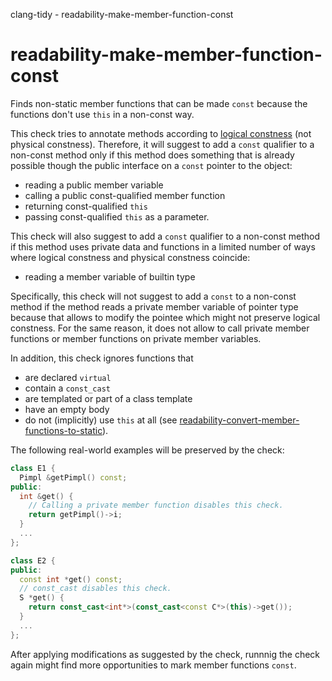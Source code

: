 clang-tidy - readability-make-member-function-const

</div>

# readability-make-member-function-const

Finds non-static member functions that can be made `const` because the
functions don't use `this` in a non-const way.

This check tries to annotate methods according to [logical
constness](https://isocpp.org/wiki/faq/const-correctness#logical-vs-physical-state)
(not physical constness). Therefore, it will suggest to add a `const`
qualifier to a non-const method only if this method does something that
is already possible though the public interface on a `const` pointer to
the object:

- reading a public member variable
- calling a public const-qualified member function
- returning const-qualified `this`
- passing const-qualified `this` as a parameter.

This check will also suggest to add a `const` qualifier to a non-const
method if this method uses private data and functions in a limited
number of ways where logical constness and physical constness coincide:

- reading a member variable of builtin type

Specifically, this check will not suggest to add a `const` to a
non-const method if the method reads a private member variable of
pointer type because that allows to modify the pointee which might not
preserve logical constness. For the same reason, it does not allow to
call private member functions or member functions on private member
variables.

In addition, this check ignores functions that

- are declared `virtual`
- contain a `const_cast`
- are templated or part of a class template
- have an empty body
- do not (implicitly) use `this` at all (see
  [readability-convert-member-functions-to-static](https://clang.llvm.org/extra/clang-tidy/checks/readability-convert-member-functions-to-static.html)).

The following real-world examples will be preserved by the check:

``` c++
class E1 {
  Pimpl &getPimpl() const;
public:
  int &get() {
    // Calling a private member function disables this check.
    return getPimpl()->i;
  }
  ...
};

class E2 {
public:
  const int *get() const;
  // const_cast disables this check.
  S *get() {
    return const_cast<int*>(const_cast<const C*>(this)->get());
  }
  ...
};
```

After applying modifications as suggested by the check, runnnig the
check again might find more opportunities to mark member functions
`const`.
